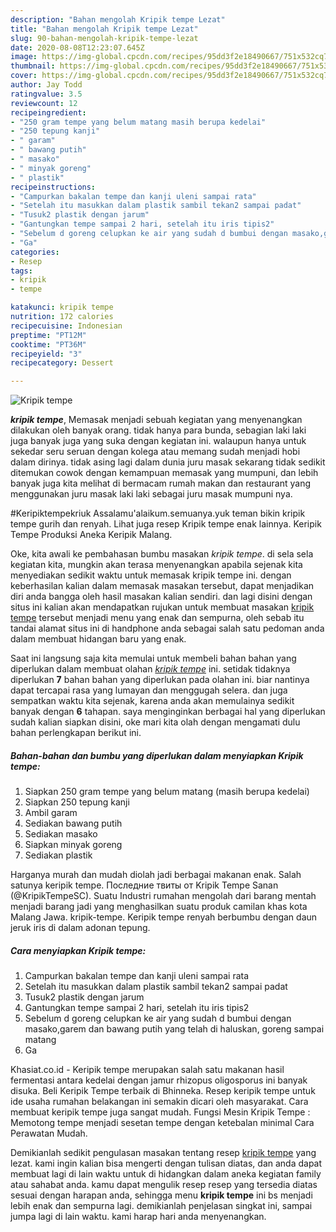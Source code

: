 ```yaml
---
description: "Bahan mengolah Kripik tempe Lezat"
title: "Bahan mengolah Kripik tempe Lezat"
slug: 90-bahan-mengolah-kripik-tempe-lezat
date: 2020-08-08T12:23:07.645Z
image: https://img-global.cpcdn.com/recipes/95dd3f2e18490667/751x532cq70/kripik-tempe-foto-resep-utama.jpg
thumbnail: https://img-global.cpcdn.com/recipes/95dd3f2e18490667/751x532cq70/kripik-tempe-foto-resep-utama.jpg
cover: https://img-global.cpcdn.com/recipes/95dd3f2e18490667/751x532cq70/kripik-tempe-foto-resep-utama.jpg
author: Jay Todd
ratingvalue: 3.5
reviewcount: 12
recipeingredient:
- "250 gram tempe yang belum matang masih berupa kedelai"
- "250 tepung kanji"
- " garam"
- " bawang putih"
- " masako"
- " minyak goreng"
- " plastik"
recipeinstructions:
- "Campurkan bakalan tempe dan kanji uleni sampai rata"
- "Setelah itu masukkan dalam plastik sambil tekan2 sampai padat"
- "Tusuk2 plastik dengan jarum"
- "Gantungkan tempe sampai 2 hari, setelah itu iris tipis2"
- "Sebelum d goreng celupkan ke air yang sudah d bumbui dengan masako,garem dan bawang putih yang telah di haluskan, goreng sampai matang"
- "Ga"
categories:
- Resep
tags:
- kripik
- tempe

katakunci: kripik tempe 
nutrition: 172 calories
recipecuisine: Indonesian
preptime: "PT12M"
cooktime: "PT36M"
recipeyield: "3"
recipecategory: Dessert

---
```



![Kripik tempe](https://img-global.cpcdn.com/recipes/95dd3f2e18490667/751x532cq70/kripik-tempe-foto-resep-utama.jpg)

<b><i>kripik tempe</i></b>, Memasak menjadi sebuah kegiatan yang menyenangkan dilakukan oleh banyak orang. tidak hanya para bunda, sebagian laki laki juga banyak juga yang suka dengan kegiatan ini. walaupun hanya untuk sekedar seru seruan dengan kolega atau memang sudah menjadi hobi dalam dirinya. tidak asing lagi dalam dunia juru masak sekarang tidak sedikit ditemukan cowok dengan kemampuan memasak yang mumpuni, dan lebih banyak juga kita melihat di bermacam rumah makan dan restaurant yang menggunakan juru masak laki laki sebagai juru masak mumpuni nya.

#Keripiktempekriuk Assalamu&#39;alaikum.semuanya.yuk teman bikin kripik tempe gurih dan renyah. Lihat juga resep Kripik tempe enak lainnya. Keripik Tempe Produksi Aneka Keripik Malang.

Oke, kita awali ke pembahasan bumbu masakan <i>kripik tempe</i>. di sela sela kegiatan kita, mungkin akan terasa menyenangkan apabila sejenak kita menyediakan sedikit waktu untuk memasak kripik tempe ini. dengan keberhasilan kalian dalam memasak masakan tersebut, dapat menjadikan diri anda bangga oleh hasil masakan kalian sendiri. dan lagi disini dengan situs ini kalian akan mendapatkan rujukan untuk membuat masakan <u>kripik tempe</u> tersebut menjadi menu yang enak dan sempurna, oleh sebab itu tandai alamat situs ini di handphone anda sebagai salah satu pedoman anda dalam membuat hidangan baru yang enak.


Saat ini langsung saja kita memulai untuk membeli bahan bahan yang diperlukan dalam membuat olahan <u><i>kripik tempe</i></u> ini. setidak tidaknya diperlukan <b>7</b> bahan bahan yang diperlukan pada olahan ini. biar nantinya dapat tercapai rasa yang lumayan dan menggugah selera. dan juga sempatkan waktu kita sejenak, karena anda akan memulainya sedikit banyak dengan <b>6</b> tahapan. saya menginginkan berbagai hal yang diperlukan sudah kalian siapkan disini, oke mari kita olah dengan mengamati dulu bahan perlengkapan berikut ini.

<!--inarticleads1-->

##### Bahan-bahan dan bumbu yang diperlukan dalam menyiapkan Kripik tempe:

1. Siapkan 250 gram tempe yang belum matang (masih berupa kedelai)
1. Siapkan 250 tepung kanji
1. Ambil  garam
1. Sediakan  bawang putih
1. Sediakan  masako
1. Siapkan  minyak goreng
1. Sediakan  plastik


Harganya murah dan mudah diolah jadi berbagai makanan enak. Salah satunya keripik tempe. Последние твиты от Kripik Tempe Sanan (@KripikTempeSC). Suatu Industri rumahan mengolah dari barang mentah menjadi barang jadi yang menghasilkan suatu produk camilan khas kota Malang Jawa. kripik-tempe. Keripik tempe renyah berbumbu dengan daun jeruk iris di dalam adonan tepung. 

<!--inarticleads2-->

##### Cara menyiapkan Kripik tempe:

1. Campurkan bakalan tempe dan kanji uleni sampai rata
1. Setelah itu masukkan dalam plastik sambil tekan2 sampai padat
1. Tusuk2 plastik dengan jarum
1. Gantungkan tempe sampai 2 hari, setelah itu iris tipis2
1. Sebelum d goreng celupkan ke air yang sudah d bumbui dengan masako,garem dan bawang putih yang telah di haluskan, goreng sampai matang
1. Ga


Khasiat.co.id - Keripik tempe merupakan salah satu makanan hasil fermentasi antara kedelai dengan jamur rhizopus oligosporus ini banyak disuka. Beli Keripik Tempe terbaik di Bhinneka. Resep keripik tempe untuk ide usaha rumahan belakangan ini semakin dicari oleh masyarakat. Cara membuat keripik tempe juga sangat mudah. Fungsi Mesin Kripik Tempe : Memotong tempe menjadi sesetan tempe dengan ketebalan minimal Cara Perawatan Mudah. 

Demikianlah sedikit pengulasan masakan tentang resep <u>kripik tempe</u> yang lezat. kami ingin kalian bisa mengerti dengan tulisan diatas, dan anda dapat membuat lagi di lain waktu untuk di hidangkan dalam aneka kegiatan family atau sahabat anda. kamu dapat mengulik resep resep yang tersedia diatas sesuai dengan harapan anda, sehingga menu <b>kripik tempe</b> ini bs menjadi lebih enak dan sempurna lagi. demikianlah penjelasan singkat ini, sampai jumpa lagi di lain waktu. kami harap hari anda menyenangkan.
